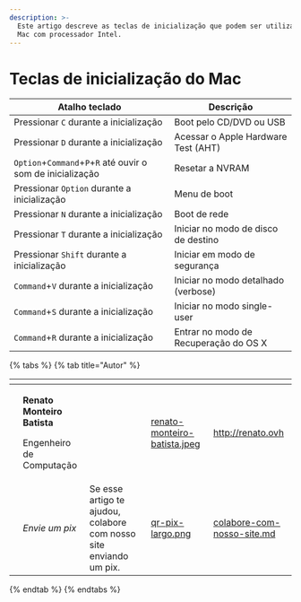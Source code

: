 ```yaml
---
description: >-
  Este artigo descreve as teclas de inicialização que podem ser utilizadas em um
  Mac com processador Intel.
---
```


# Teclas de inicialização do Mac

| Atalho teclado                                              | Descrição                             |
| ----------------------------------------------------------- | ------------------------------------- |
| Pressionar `C` durante a inicialização                      | Boot pelo CD/DVD ou USB               |
| Pressionar `D` durante a inicialização                      | Acessar o Apple Hardware Test (AHT)   |
| `Option`+`Command`+`P`+`R` até ouvir o som de inicialização | Resetar a NVRAM                       |
| Pressionar `Option` durante a inicialização                 | Menu de boot                          |
| Pressionar `N` durante a inicialização                      | Boot de rede                          |
| Pressionar `T` durante a inicialização                      | Iniciar no modo de disco de destino   |
| Pressionar `Shift` durante a inicialização                  | Iniciar em modo de segurança          |
| `Command`+`V` durante a inicialização                       | Iniciar no modo detalhado (verbose)   |
| `Command`+`S` durante a inicialização                       | Iniciar no modo single-user           |
| `Command`+`R` durante a inicialização                       | Entrar no modo de Recuperação do OS X |

{% tabs %}
{% tab title="Autor" %}
<table data-card-size="large" data-view="cards"><thead><tr><th data-type="users" data-multiple></th><th></th><th></th><th data-hidden data-card-cover data-type="files"></th><th data-hidden data-card-target data-type="content-ref"></th></tr></thead><tbody><tr><td></td><td><p><strong>Renato Monteiro Batista</strong></p><p>Engenheiro de Computação</p></td><td></td><td><a href="../../.gitbook/assets/renato-monteiro-batista.jpeg">renato-monteiro-batista.jpeg</a></td><td><a href="http://renato.ovh">http://renato.ovh</a></td></tr><tr><td></td><td><em>Envie um pix</em></td><td>Se esse artigo te ajudou, colabore com nosso site enviando um pix.</td><td><a href="../../.gitbook/assets/qr-pix-largo.png">qr-pix-largo.png</a></td><td><a href="../../colabore-com-nosso-site.md">colabore-com-nosso-site.md</a></td></tr></tbody></table>
{% endtab %}
{% endtabs %}
